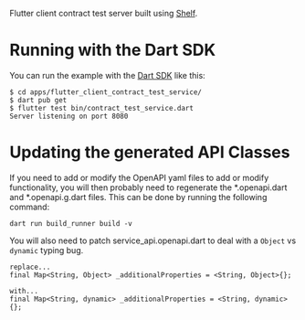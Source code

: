 Flutter client contract test server built using [Shelf](https://pub.dev/packages/shelf).

# Running with the Dart SDK

You can run the example with the [Dart SDK](https://dart.dev/get-dart)
like this:

```
$ cd apps/flutter_client_contract_test_service/
$ dart pub get
$ flutter test bin/contract_test_service.dart
Server listening on port 8080
```

# Updating the generated API Classes

If you need to add or modify the OpenAPI yaml files to add or modify functionality, you will then probably need to regenerate the *.openapi.dart and *.openapi.g.dart files.  This can be done by running the following command:

```
dart run build_runner build -v
```

You will also need to patch service_api.openapi.dart to deal with a `Object` vs `dynamic` typing bug.

```
replace...
final Map<String, Object> _additionalProperties = <String, Object>{};

with...
final Map<String, dynamic> _additionalProperties = <String, dynamic>{};
```
